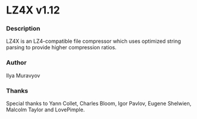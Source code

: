 # LZ4X v1.12

### Description
LZ4X is an LZ4-compatible file compressor which uses optimized string parsing to provide higher compression ratios.

### Author
Ilya Muravyov

### Thanks
Special thanks to Yann Collet, Charles Bloom, Igor Pavlov, Eugene Shelwien, Malcolm Taylor and LovePimple.
